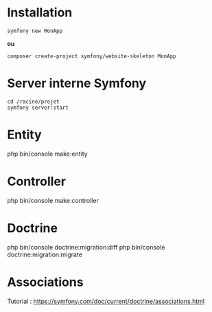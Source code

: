 # Installation

```
symfony new MonApp
```

**ou**

```
composer create-project symfony/website-skeleton MonApp
```

# Server interne Symfony

```
cd /racine/projet
symfony server:start
```

# Entity

php bin/console make:entity

# Controller

php bin/console make:controller

# Doctrine

php bin/console doctrine:migration:diff
php bin/console doctrine:migration:migrate

# Associations 

Tutorial : https://symfony.com/doc/current/doctrine/associations.html
